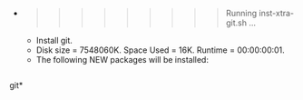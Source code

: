 * >>>>>>>>> Running inst-xtra-git.sh ...
  * Install git.
  * Disk size = 7548060K. Space Used = 16K. Runtime = 00:00:00:01.
  * The following NEW packages will be installed:
  ```bash
git*
  ```
